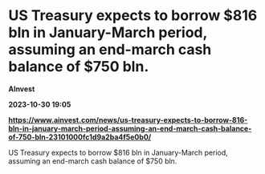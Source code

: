 # US Treasury expects to borrow $816 bln in January-March period, assuming an end-march cash balance of $750 bln.
**AInvest**

**2023-10-30 19:05**

**https://www.ainvest.com/news/us-treasury-expects-to-borrow-816-bln-in-january-march-period-assuming-an-end-march-cash-balance-of-750-bln-23101000fc1d9a2ba4f5e0b0/**

US Treasury expects to borrow $816 bln in January-March period, assuming an end-march cash balance of $750 bln.